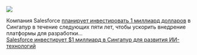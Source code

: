 <!--2025-03-13 14:02:40-->
<div class="yb">
  <div class="rss smaller1 habr"><img src="https://habrastorage.org/getpro/habr/upload_files/2c7/7cd/d16/2c77cdd1623f9b6b821b047e808ca8c9.jpg" /><p>Компания Salesforce&nbsp;<a href="https://www.salesforce.com/news/press-releases/2025/03/11/singapore-investment/">планирует инвестировать 1 миллиард долларов</a>&nbsp;в Сингапур в течение следующих пяти лет, чтобы ускорить внедрение платформы для разработки... <br><a class="light" href="https://habr.com/ru/companies/bothub/news/890670/?utm_source=habrahabr&utm_medium=rss&utm_campaign=890670">Salesforce инвестирует $1 миллиард в Сингапур для развития ИИ-технологий</a></div>
</div>

